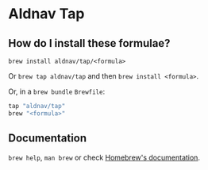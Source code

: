 # Aldnav Tap

## How do I install these formulae?

`brew install aldnav/tap/<formula>`

Or `brew tap aldnav/tap` and then `brew install <formula>`.

Or, in a `brew bundle` `Brewfile`:

```ruby
tap "aldnav/tap"
brew "<formula>"
```

## Documentation

`brew help`, `man brew` or check [Homebrew's documentation](https://docs.brew.sh).
